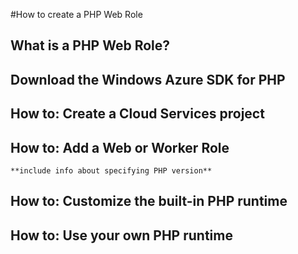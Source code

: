 #How to create a PHP Web Role

<h2 id="WhatIs">What is a PHP Web Role?</h2>

<h2 id="DownloadSdk">Download the Windows Azure SDK for PHP</h2>

<h2 id="CreateProject">How to: Create a Cloud Services project</h2>

<h2 id="AddRole">How to: Add a Web or Worker Role</h2>

	**include info about specifying PHP version**

<h2 id="CustomizePHP">How to: Customize the built-in PHP runtime</h2>

<h2 id="OwnPHP">How to: Use your own PHP runtime</h2>

